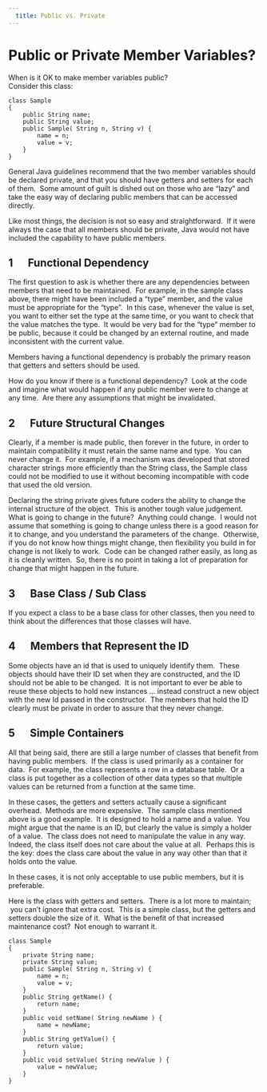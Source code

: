 ```yaml
---
  title: Public vs. Private
---
```

#  Public or Private Member Variables?

When is it OK to make member variables public?  
Consider this class:

```
class Sample
{
    public String name;
    public String value;
    public Sample( String n, String v) {
        name = n;
        value = v;
    }
}
```


General Java guidelines recommend that the two member variables should be declared private, and that you should have getters and setters for each of them.  Some amount of guilt is dished out on those who are “lazy” and take the easy way of declaring public members that can be accessed directly. 

Like most things, the decision is not so easy and straightforward.  If it were always the case that all members should be private, Java would not have included the capability to have public members.

## 1      Functional Dependency

The first question to ask is whether there are any dependencies between members that need to be maintained.  For example, in the sample class above, there might have been included a “type” member, and the value must be appropriate for the “type”.  In this case, whenever the value is set, you want to either set the type at the same time, or you want to check that the value matches the type.  It would be very bad for the “type” member to be public, because it could be changed by an external routine, and made inconsistent with the current value. 

Members having a functional dependency is probably the primary reason that getters and setters should be used.  

How do you know if there is a functional dependency?  Look at the code and imagine what would happen if any public member were to change at any time.  Are there any assumptions that might be invalidated.

## 2      Future Structural Changes

Clearly, if a member is made public, then forever in the future, in order to maintain compatibility it must retain the same name and type.  You can never change it.  For example, if a mechanism was developed that stored character strings more efficiently than the String class, the Sample class could not be modified to use it without becoming incompatible with code that used the old version. 

Declaring the string private gives future coders the ability to change the internal structure of the object.  This is another tough value judgement.  What is going to change in the future?  Anything could change.  I would not assume that something is going to change unless there is a good reason for it to change, and you understand the parameters of the change.  Otherwise, if you do not know how things might change, then flexibility you build in for change is not likely to work.  Code can be changed rather easily, as long as it is cleanly written.  So, there is no point in taking a lot of preparation for change that might happen in the future.

## 3      Base Class / Sub Class

If you expect a class to be a base class for other classes, then you need to think about the differences that those classes will have.

## 4      Members that Represent the ID

Some objects have an id that is used to uniquely identify them.  These objects should have their ID set when they are constructed, and the ID should not be able to be changed.  It is not important to ever be able to reuse these objects to hold new instances … instead construct a new object with the new Id passed in the constructor.  The members that hold the ID clearly must be private in order to assure that they never change.

## 5      Simple Containers

All that being said, there are still a large number of classes that benefit from having public members.  If the class is used primarily as a container for data.  For example, the class represents a row in a database table.  Or a class is put together as a collection of other data types so that multiple values can be returned from a function at the same time.  

In these cases, the getters and setters actually cause a significant overhead.  Methods are more expensive.  The sample class mentioned above is a good example.  It is designed to hold a name and a value.  You might argue that the name is an ID, but clearly the value is simply a holder of a value.  The class does not need to manipulate the value in any way.  Indeed, the class itself does not care about the value at all.  Perhaps this is the key: does the class care about the value in any way other than that it holds onto the value. 

In these cases, it is not only acceptable to use public members, but it is preferable.  

Here is the class with getters and setters.  There is a lot more to maintain;  you can’t ignore that extra cost.  This is a simple class, but the getters and setters double the size of it.  What is the benefit of that increased maintenance cost?  Not enough to warrant it.

```
class Sample
{
    private String name;
    private String value;
    public Sample( String n, String v) {
        name = n;
        value = v;
    }
    public String getName() {
        return name;
    }
    public void setName( String newName ) {
        name = newName;
    }
    public String getValue() {
        return value;
    }
    public void setValue( String newValue ) {
        value = newValue;
    }
}
```

